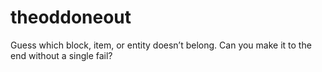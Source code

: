 # theoddoneout
Guess which block, item, or entity doesn’t belong. Can you make it to the end without a single fail?
